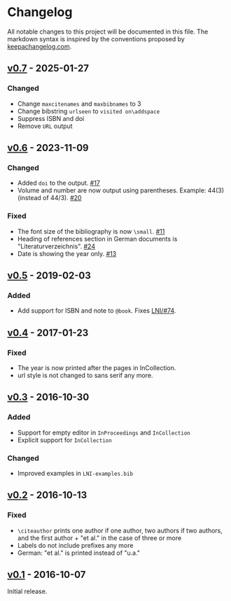 # Changelog

All notable changes to this project will be documented in this file.
The markdown syntax is inspired by the conventions proposed by [keepachangelog.com](https://keepachangelog.com/).

## [v0.7] - 2025-01-27

### Changed

* Change `maxcitenames` and `maxbibnames` to 3
* Change bibstring `urlseen` to `visited on\addspace`
* Suppress ISBN and doi
* Remove `URL` output

## [v0.6] - 2023-11-09

### Changed

* Added `doi` to the output. [#17](https://github.com/gi-ev/biblatex-lni/pull/17)
* Volume and number are now output using parentheses. Example: 44(3) (instead of 44/3). [#20](https://github.com/gi-ev/biblatex-lni/pull/20)

### Fixed

* The font size of the bibliography is now `\small`. [#11](https://github.com/gi-ev/biblatex-lni/pull/11)
* Heading of references section in German documents is "Literaturverzeichnis". [#24](https://github.com/gi-ev/biblatex-lni/pull/24)
* Date is showing the year only. [#13](https://github.com/gi-ev/biblatex-lni/pull/13)

## [v0.5] - 2019-02-03

### Added

* Add support for ISBN and note to `@book`. Fixes [LNI/#74](https://github.com/gi-ev/LNI/issues/74).

## [v0.4] - 2017-01-23

### Fixed

* The year is now printed after the pages in InCollection.
* url style is not changed to sans serif any more.

## [v0.3] - 2016-10-30

### Added

* Support for empty editor in `InProceedings` and `InCollection`
* Explicit support for `InCollection`

### Changed

* Improved examples in `LNI-examples.bib`

## [v0.2] - 2016-10-13

### Fixed

* `\citeauthor` prints one author if one author, two authors if two authors, and the first author + "et al." in the case of three or more
* Labels do not include prefixes any more
* German: "et al." is printed instead of "u.a."

## [v0.1] - 2016-10-07

Initial release.

[v0.1]: https://github.com/gi-ev/biblatex-lni/tree/v0.1
[v0.2]: https://github.com/latextemplates/biblatex-lni/compare/v0.1...v0.2
[v0.3]: https://github.com/latextemplates/biblatex-lni/compare/v0.2...v0.3
[v0.4]: https://github.com/latextemplates/biblatex-lni/compare/v0.3...v0.4
[v0.5]: https://github.com/latextemplates/biblatex-lni/compare/v0.4...v0.5
[v0.6]: https://github.com/latextemplates/biblatex-lni/compare/v0.5...v0.6
[v0.7]: https://github.com/latextemplates/biblatex-lni/compare/v0.6...v0.7

<!-- markdownlint-disable-file MD013 MD024 CHANGELOG-RULE-003 -->
